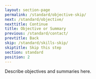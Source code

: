 ```yaml
---
layout: section-page
permalink: /standard/objective-skip/
next: /standard/objective/
nexttitle: Continue
title: Objective or Summary
previous: /standard/contact/
prevtitle: Back
skip: /standard/skills-skip/
skiptitle: Skip this step
section: standard
position: 2
---
```


Describe objectives and summaries here.